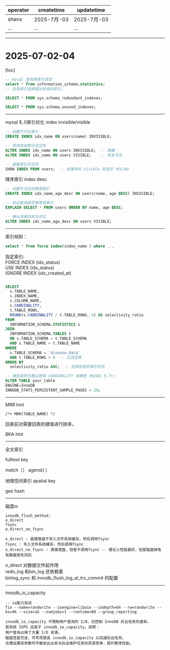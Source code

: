 | operator | createtime | updatetime |
| -------- | ---------- | ---------- |
| shenx    | 2025-7月-03 | 2025-7月-03 |
| ... | ... | ... |
---
# 2025-07-02-04

[toc]

```sql
-- mysql 查询表索引信息：
select * from information_schema.statistics;
-- 包含索引选择度比较低的索引。

SELECT * FROM sys.schema_redundant_indexes;

SELECT * FROM sys.schema_unused_indexes;
```

---------------
mysql 8,.0索引优化
index invisible/visible

```sql
-- 创建不可见索引
CREATE INDEX idx_name ON users(name) INVISIBLE;

-- 修改现有索引可见性
ALTER INDEX idx_name ON users INVISIBLE;  -- 隐藏
ALTER INDEX idx_name ON users VISIBLE;    -- 恢复可见

-- 查看索引可见性
SHOW INDEX FROM users;  -- 结果中的 Visible 列显示 YES/NO
```

降序索引 index desc  

```sql
-- 创建不可见的降序索引
CREATE INDEX idx_name_age_desc ON users(name, age DESC) INVISIBLE;

-- 验证查询是否使用该索引
EXPLAIN SELECT * FROM users ORDER BY name, age DESC;

-- 确认效果后转为可见
ALTER INDEX idx_name_age_desc ON users VISIBLE;
```

----

索引倾斜：

```sql
select * from force index(index_name ) where ...
```

指定索引:  
FORCE INDEX (idx_status)  
USE INDEX (idx_status)  
IGNORE INDEX (idx_created_at)  
```sql

SELECT 
  s.TABLE_NAME,
  s.INDEX_NAME,
  s.COLUMN_NAME,
  s.CARDINALITY,
  t.TABLE_ROWS,
  ROUND(s.CARDINALITY / t.TABLE_ROWS, 4) AS selectivity_ratio
FROM 
  INFORMATION_SCHEMA.STATISTICS s
JOIN 
  INFORMATION_SCHEMA.TABLES t 
  ON s.TABLE_SCHEMA = t.TABLE_SCHEMA 
  AND s.TABLE_NAME = t.TABLE_NAME
WHERE 
  s.TABLE_SCHEMA = 'disease_data'
  AND t.TABLE_ROWS > 0  -- 过滤空表
ORDER BY 
  selectivity_ratio ASC;  -- 选择性低的索引优先
```
```sql
-- 增加采样页数以提高 CARDINALITY 准确性（MySQL 5.7+）
ALTER TABLE your_table 
ENGINE=InnoDB 
INNODB_STATS_PERSISTENT_SAMPLE_PAGES = 20;
```
-------------

MRR hint
```
/*+ MRR(TABLE_NAME) */
```
回表前对需要回表的键值进行排序。

BKA hint

-----------

全文索引

fulltext key 

match（） agenst( )
 
地理空间索引
apatial key 

geo hash

-------------

磁盘io 

```  
innodb_flush_method:
o_direct  
fsync  
o_direct_no_fsync

o_direct : 直接落盘不写入文件系统缓存，然后调用fsync
fsync : 写入文件系统缓存，然后调用fsync
o_direct_no_fsync : 直接落盘，但是不调用fsync -- 理论上性能最好，但是磁盘掉电有数据丢失风险
``` 

o_direct 对数据文件起作用  
redo_log 和bin_log 还依赖着  
binlog_sync 和 innodb_flush_log_at_trx_commit 的配置

--------------

innodb_io_capacity

```
-- io能力测试
fio --name=randwrite --ioengine=libaio --iodepth=64 --rw=randwrite --bs=4k --size=1G --numjobs=1 --runtime=60 --group_reporting

innodb_io_capacity 不限制用户查询的 I/O，仅控制 InnoDB 后台任务的速率。
若系统 IOPS 远高于 innodb_io_capacity，说明：
用户查询占用了大量 I/O 资源。
磁盘性能充足，可考虑提高 innodb_io_capacity 以加速后台任务。
合理设置该参数可平衡前台业务与后台维护任务的资源竞争，提升整体性能。
```
